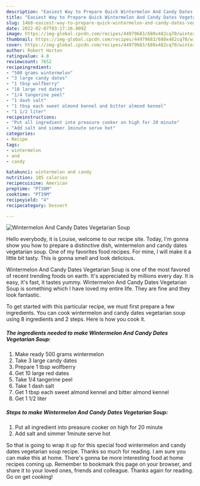 ```yaml
---
description: "Easiest Way to Prepare Quick Wintermelon And Candy Dates Vegetarian Soup"
title: "Easiest Way to Prepare Quick Wintermelon And Candy Dates Vegetarian Soup"
slug: 1468-easiest-way-to-prepare-quick-wintermelon-and-candy-dates-vegetarian-soup
date: 2022-02-07T03:17:26.009Z
image: https://img-global.cpcdn.com/recipes/44979683/680x482cq70/wintermelon-and-candy-dates-vegetarian-soup-recipe-main-photo.jpg
thumbnail: https://img-global.cpcdn.com/recipes/44979683/680x482cq70/wintermelon-and-candy-dates-vegetarian-soup-recipe-main-photo.jpg
cover: https://img-global.cpcdn.com/recipes/44979683/680x482cq70/wintermelon-and-candy-dates-vegetarian-soup-recipe-main-photo.jpg
author: Robert Horton
ratingvalue: 4.8
reviewcount: 7652
recipeingredient:
- "500 grams wintermelon"
- "3 large candy dates"
- "1 tbsp wolfberry"
- "10 large red dates"
- "1/4 tangerine peel"
- "1 dash salt"
- "1 tbsp each sweet almond kennel and bitter almond kennel"
- "1 1/2 liter"
recipeinstructions:
- "Put all ingredient into preasure cooker on high for 20 minute"
- "Add salt and simmer 1minute serve hot"
categories:
- Recipe
tags:
- wintermelon
- and
- candy

katakunci: wintermelon and candy 
nutrition: 185 calories
recipecuisine: American
preptime: "PT30M"
cooktime: "PT39M"
recipeyield: "4"
recipecategory: Dessert

---
```



![Wintermelon And Candy Dates Vegetarian Soup](https://img-global.cpcdn.com/recipes/44979683/680x482cq70/wintermelon-and-candy-dates-vegetarian-soup-recipe-main-photo.jpg)

Hello everybody, it is Louise, welcome to our recipe site. Today, I'm gonna show you how to prepare a distinctive dish, wintermelon and candy dates vegetarian soup. One of my favorites food recipes. For mine, I will make it a little bit tasty. This is gonna smell and look delicious.



Wintermelon And Candy Dates Vegetarian Soup is one of the most favored of recent trending foods on earth. It's appreciated by millions every day. It is easy, it's fast, it tastes yummy. Wintermelon And Candy Dates Vegetarian Soup is something which I have loved my entire life. They are fine and they look fantastic.


To get started with this particular recipe, we must first prepare a few ingredients. You can cook wintermelon and candy dates vegetarian soup using 8 ingredients and 2 steps. Here is how you cook it.

<!--inarticleads1-->

##### The ingredients needed to make Wintermelon And Candy Dates Vegetarian Soup:

1. Make ready 500 grams wintermelon
1. Take 3 large candy dates
1. Prepare 1 tbsp wolfberry
1. Get 10 large red dates
1. Take 1/4 tangerine peel
1. Take 1 dash salt
1. Get 1 tbsp each sweet almond kennel and bitter almond kennel
1. Get 1 1/2 liter




<!--inarticleads2-->

##### Steps to make Wintermelon And Candy Dates Vegetarian Soup:

1. Put all ingredient into preasure cooker on high for 20 minute
1. Add salt and simmer 1minute serve hot




So that is going to wrap it up for this special food wintermelon and candy dates vegetarian soup recipe. Thanks so much for reading. I am sure you can make this at home. There's gonna be more interesting food at home recipes coming up. Remember to bookmark this page on your browser, and share it to your loved ones, friends and colleague. Thanks again for reading. Go on get cooking!
